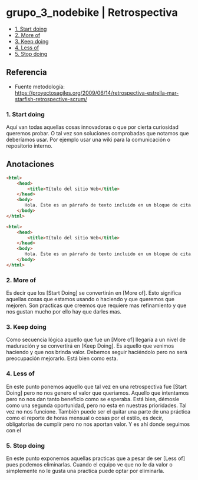 # grupo_3_nodebike | Retrospectiva
   - [1. Start doing](#1-start-doing)
   - [2. More of](#2-more-of)
   - [3. Keep doing](#3-keep-doing)
   - [4. Less of](#4-less-of)
   - [5. Stop doing](#5-stop-doing)
  
 ## Referencia

- Fuente metodología: https://proyectosagiles.org/2009/06/14/retrospectiva-estrella-mar-starfish-retrospective-scrum/

 ### 1. Start doing
Aquí van todas aquellas cosas innovadoras o que por cierta curiosidad queremos probar. O tal vez son soluciones comprobadas que notamos que deberíamos usar. Por ejemplo usar una wiki para la comunicación o repositorio interno.

Anotaciones
---------------------------
```html
<html>
    <head>
        <title>Título del sitio Web</title>
    </head>
    <body>
       Hola. Éste es un párrafo de texto incluido en un bloque de cita. Fíjate que tengo una sangría con respecto al margen izquierdo.
    </body>
</html>
```

```html
<html>
    <head>
        <title>Título del sitio Web</title>
    </head>
    <body>
       Hola. Éste es un párrafo de texto incluido en un bloque de cita. Fíjate que tengo una sangría con respecto al margen izquierdo.
    </body>
</html>
```
 
 
 
 ### 2. More of
Es decir que los [Start Doing] se convertirán en [More of]. Esto significa aquellas cosas que estamos usando o haciendo y que queremos que mejoren. Son practicas que creemos que requiere mas refinamiento y que nos gustan mucho por ello hay que darles mas.
 
 ### 3. Keep doing
Como secuencia lógica aquello que fue un [More of] llegaría a un nivel de maduración y se convertirá en [Keep Doing]. Es aquello que venimos haciendo y que nos brinda valor. Debemos seguir haciéndolo pero no será preocupación mejorarlo. Está bien como esta.
 
 ### 4. Less of
En este punto ponemos aquello que tal vez en una retrospectiva fue [Start Doing] pero no nos genero el valor que queriamos. Aquello que intentamos pero no nos dan tanto beneficio como se esperaba. Está bien, démosle como una segunda oportunidad, pero no esta en nuestras prioridades. Tal vez no nos funcione. También puede ser el quitar una parte de una práctica como el reporte de horas mensual o cosas por el estilo, es decir, obligatorias de cumplir pero no nos aportan valor. Y es ahí donde seguimos con el
 
 ### 5. Stop doing
En este punto exponemos aquellas practicas que a pesar de ser [Less of] pues podemos eliminarlas. Cuando el equipo ve que no le da valor o simplemente no le gusta una practica puede optar por eliminarla.
